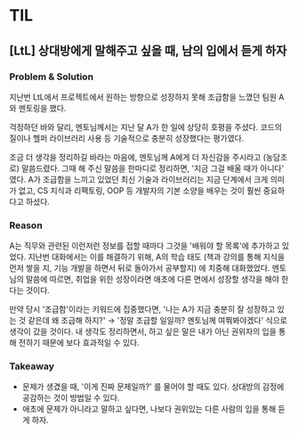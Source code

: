 # TIL

## [LtL] 상대방에게 말해주고 싶을 때, 남의 입에서 듣게 하자

### Problem & Solution

지난번 LtL에서 프로젝트에서 원하는 방향으로 성장하지 못해 조급함을 느꼈던 팀원 A와 멘토링을 했다.

걱정하던 바와 달리, 멘토님께서는 지난 달 A가 한 일에 상당히 호평을 주셨다. 코드의 질이나 헬퍼 라이브러리 사용 등 기술적으로 충분히 성장했다는 평가였다. 

조금 더 생각을 정리하길 바라는 마음에, 멘토님께 A에게 더 자신감을 주시라고 (농담조로) 말씀드렸다. 그때 해 주신 말씀을 한마디로 정리하면, '지금 그걸 배울 때가 아니다' 였다. A가 조급함을 느끼고 있었던 최신 기술과 라이브러리는 지금 단계에서 크게 의미가 없고, CS 지식과 리팩토링, OOP 등 개발자의 기본 소양을 배우는 것이 훨씬 중요하다고 하셨다.


### Reason

A는 직무와 관련된 이런저런 정보를 접할 때마다 그것을 '배워야 할 목록'에 추가하고 있었다. 지난번 대화에서는 이를 해결하기 위해, A의 학습 태도 (책과 강의를 통해 지식을 먼저 쌓을 지, 기능 개발을 하면서 뒤로 돌아가서 공부할지) 에 치중해 대화했었다. 멘토님의 말씀에 따르면, 취업을 위한 성장이라면 애초에 다른 면에서 성장할 생각을 해야 한다는 것이다.

만약 당시 '조급함'이라는 키워드에 집중했다면, '나는 A가 지금 충분히 잘 성장하고 있는 것 같은데 왜 조급해 하지?' → '정말 조급할 일일까? 멘토님께 여쭤봐야겠다' 식으로 생각이 갔을 것이다. 내 생각도 정리하면서, 하고 싶은 말은 내가 아닌 권위자의 입을 통해 전하기 때문에 보다 효과적일 수 있다.

### Takeaway

- 문제가 생겼을 때, '이게 진짜 문제일까?' 를 물어야 할 때도 있다. 상대방의 감정에 공감하는 것이 방법일 수 있다.
- 애초에 문제가 아니라고 말하고 싶다면, 나보다 권위있는 다른 사람의 입을 통해 듣게 하자.